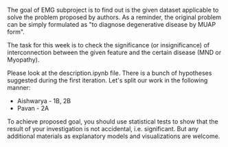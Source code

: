 The goal of EMG subproject is to find out is the given dataset applicable to solve the problem proposed by authors. As a reminder, the original problem can be simply formulated as "to diagnose degenerative disease by MUAP form". 

The task for this week is to check the significance (or insignificance) of interconnection between the given feature and the certain disease (MND or Myopathy).

Please look at the description.ipynb file. There is a bunch of hypotheses suggested during the first iteration. Let's split our work in the following manner:

- Aishwarya - 1B, 2B
- Pavan - 2A

To achieve proposed goal, you should use statistical tests to show that the result of your investigation is not accidental, i.e. significant. But any additional materials as explanatory models and visualizations are welcome.
